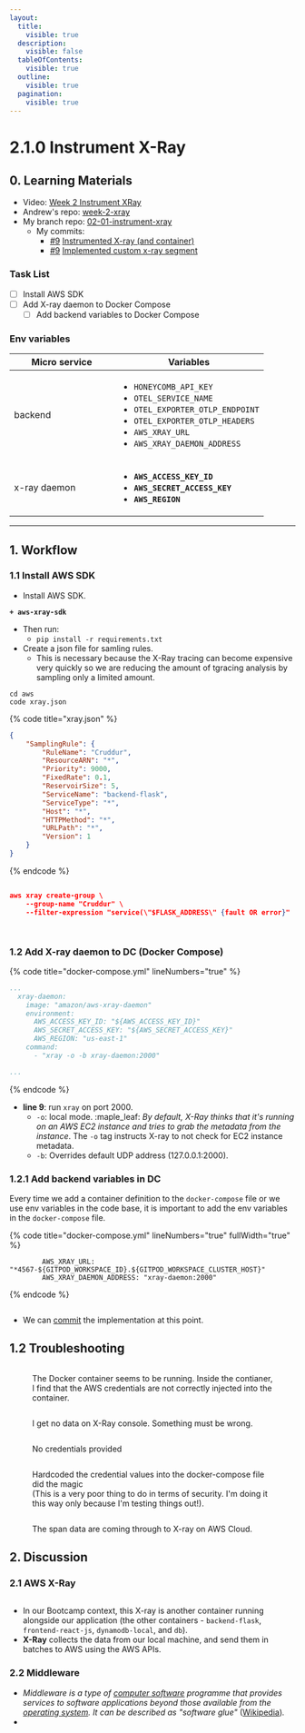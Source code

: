 ```yaml
---
layout:
  title:
    visible: true
  description:
    visible: false
  tableOfContents:
    visible: true
  outline:
    visible: true
  pagination:
    visible: true
---
```


# 2.1.0 Instrument X-Ray

## 0. **Learning Materials**

* Video: [Week 2 Instrument XRay](https://www.youtube.com/watch?v=n2DTsuBrD\_A\&list=PLBfufR7vyJJ7k25byhRXJldB5AiwgNnWv\&index=30\&ab\_channel=ExamPro)
* Andrew's repo: [week-2-xray](https://github.com/omenking/aws-bootcamp-cruddur-2023/tree/week-2-xray)
* My branch repo: [02-01-instrument-xray](https://github.com/mariachiinajar/aws-bootcamp-cruddur-2023-again/tree/02-01-instrument-xray)
  * My commits:
    * [#9](https://github.com/mariachiinajar/aws-bootcamp-cruddur-2023-again/issues/9) [Instrumented X-ray (and container)](https://github.com/mariachiinajar/aws-bootcamp-cruddur-2023-again/commit/1b98ea63c3238ab5a0016b99174028e305edc01c)
    * [#9](https://github.com/mariachiinajar/aws-bootcamp-cruddur-2023-again/issues/9) [Implemented custom x-ray segment](https://github.com/mariachiinajar/aws-bootcamp-cruddur-2023-again/commit/def86e4f46123ebe9189d0010d785c3429fb024f)

### Task List

* [ ] Install AWS SDK
* [ ] Add X-ray daemon to Docker Compose
  * [ ] Add backend variables to Docker Compose

### Env variables

<table><thead><tr><th width="168">Micro service</th><th>Variables</th></tr></thead><tbody><tr><td>backend</td><td><ul><li><code>HONEYCOMB_API_KEY</code></li><li><code>OTEL_SERVICE_NAME</code></li><li><code>OTEL_EXPORTER_OTLP_ENDPOINT</code></li><li><code>OTEL_EXPORTER_OTLP_HEADERS</code></li><li><code>AWS_XRAY_URL</code></li><li><code>AWS_XRAY_DAEMON_ADDRESS</code></li></ul></td></tr><tr><td>x-ray daemon</td><td><ul><li><strong><code>AWS_ACCESS_KEY_ID</code></strong></li><li><strong><code>AWS_SECRET_ACCESS_KEY</code></strong></li><li><strong><code>AWS_REGION</code></strong></li></ul></td></tr></tbody></table>

***

## 1. Workflow

### 1.1 Install AWS SDK

* Install AWS SDK.

<pre class="language-diff" data-title="requirements.txt"><code class="lang-diff"><strong>+ aws-xray-sdk
</strong></code></pre>

* Then run:
  * `pip install -r requirements.txt`
* Create a json file for samling rules.
  * This is necessary because the X-Ray tracing can become expensive very quickly so we are reducing the amount of tgracing analysis by sampling only a limited amount.

```
cd aws
code xray.json
```



{% code title="xray.json" %}
```json
{
    "SamplingRule": {
        "RuleName": "Cruddur",
        "ResourceARN": "*",
        "Priority": 9000,
        "FixedRate": 0.1,
        "ReservoirSize": 5,
        "ServiceName": "backend-flask",
        "ServiceType": "*", 
        "Host": "*",
        "HTTPMethod": "*",
        "URLPath": "*",
        "Version": 1
    }
}
```
{% endcode %}

<figure><img src="../../.gitbook/assets/image (24).png" alt=""><figcaption></figcaption></figure>







```json
aws xray create-group \
    --group-name "Cruddur" \ 
    --filter-expression "service(\"$FLASK_ADDRESS\" {fault OR error}"
```

<div data-full-width="true">

<figure><img src="../../.gitbook/assets/image (22).png" alt=""><figcaption></figcaption></figure>

</div>

<div data-full-width="true">

<figure><img src="../../.gitbook/assets/image (23).png" alt=""><figcaption></figcaption></figure>

</div>



### 1.2 Add X-ray daemon to DC (Docker Compose)

{% code title="docker-compose.yml" lineNumbers="true" %}
```yaml
...
  xray-daemon:
    image: "amazon/aws-xray-daemon"
    environment:
      AWS_ACCESS_KEY_ID: "${AWS_ACCESS_KEY_ID}"
      AWS_SECRET_ACCESS_KEY: "${AWS_SECRET_ACCESS_KEY}"
      AWS_REGION: "us-east-1"
    command:
      - "xray -o -b xray-daemon:2000"

...
```
{% endcode %}

* **line 9**: run `xray` on port 2000.&#x20;
  * `-o`: local mode. :maple\_leaf: _By default, X-Ray thinks that it's running on an AWS EC2 instance and tries to grab the metadata from the instance_. The `-o` tag instructs X-ray to not check for EC2 instance metadata.
  * `-b`: Overrides default UDP address (127.0.0.1:2000).

### 1.2.1 Add backend variables in DC

Every time we add a container definition to the `docker-compose` file or we use env variables in the code base, it is important to add the env variables in the `docker-compose` file.

{% code title="docker-compose.yml" lineNumbers="true" fullWidth="true" %}
```
        AWS_XRAY_URL: "*4567-${GITPOD_WORKSPACE_ID}.${GITPOD_WORKSPACE_CLUSTER_HOST}"
        AWS_XRAY_DAEMON_ADDRESS: "xray-daemon:2000"
```
{% endcode %}

<div data-full-width="true">

<figure><img src="../../.gitbook/assets/image (27).png" alt=""><figcaption></figcaption></figure>

</div>

* We can [commit](https://github.com/omenking/aws-bootcamp-cruddur-2023/commit/1b98ea63c3238ab5a0016b99174028e305edc01c) the implementation at this point.&#x20;

## 1.2 Troubleshooting



<div data-full-width="true">

<figure><img src="../../.gitbook/assets/image (10) (1).png" alt=""><figcaption><p>The Docker container seems to be running. Inside the contianer, I find that the AWS credentials are not correctly injected into the container. </p></figcaption></figure>

</div>

<div data-full-width="true">

<figure><img src="../../.gitbook/assets/image (11) (1).png" alt=""><figcaption><p>I get no data on X-Ray console. Something must be wrong. </p></figcaption></figure>

</div>

<figure><img src="../../.gitbook/assets/image (12) (1).png" alt=""><figcaption><p>No credentials provided</p></figcaption></figure>

<div data-full-width="true">

<figure><img src="../../.gitbook/assets/image (13) (1).png" alt=""><figcaption><p>Hardcoded the credential values into the docker-compose file did the magic <br>(This is a very poor thing to do in terms of security. I'm doing it this way only because I'm testing things out!).</p></figcaption></figure>

</div>

<figure><img src="../../.gitbook/assets/image (14) (1).png" alt=""><figcaption><p>The span data are coming through to X-ray on AWS Cloud.</p></figcaption></figure>







##

## 2. Discussion&#x20;

### 2.1 AWS X-Ray

<figure><img src="../../.gitbook/assets/image (39).png" alt=""><figcaption></figcaption></figure>

* In our Bootcamp context, this X-ray is another container running alongside our application (the other containers - `backend-flask`, `frontend-react-js`, `dynamodb-local`, and `db`).
* **X-Ray** collects the data from our local machine, and send them in batches to AWS using the AWS APIs.&#x20;

### 2.2 Middleware

* _Middleware is a type of_ [_computer software_](https://en.wikipedia.org/wiki/Computer\_software) _programme that provides services to software applications beyond those available from the_ [_operating system_](https://en.wikipedia.org/wiki/Operating\_system)_. It can be described as "software glue"_ ([Wikipedia](https://en.wikipedia.org/wiki/Middleware))_._
*


